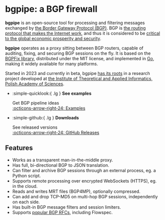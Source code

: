 # bgpipe: a BGP firewall

**bgpipe** is an open-source tool for processing and filtering messages exchanged by [the Border Gateway Protocol (BGP)](https://en.wikipedia.org/wiki/Border_Gateway_Protocol). BGP is [the routing protocol that makes the Internet work](https://learn.nsrc.org/bgp/bgp_intro), and thus it is considered to be [critical to the global economic prosperity and security](https://www.whitehouse.gov/wp-content/uploads/2024/09/Roadmap-to-Enhancing-Internet-Routing-Security.pdf).

**bgpipe** operates as a proxy sitting between BGP routers, capable of auditing, fixing, and securing BGP sessions on the fly.
It is based on the [BGPFix library](https://bgpfix.org/), distributed under the MIT license, and implemented in [Go](https://en.wikipedia.org/wiki/Go_(programming_language)), making it widely available for many platforms.

Started in 2023 and currently in beta, bgpipe [has its roots](https://dl.acm.org/doi/10.1145/3634737.3657000) in a research project developed at [the Institute of Theoretical and Applied Informatics, Polish Academy of Sciences](https://www.iitis.pl/en).

<div class="grid cards" markdown>

-   :simple-quicklook:{ .lg } __See examples__

    Get BGP pipeline ideas<br>
    [:octicons-arrow-right-24: Examples](examples.md)

<!---   :material-book:{ .lg } __Read the docs__

    Learn how bgpipe works and how to use it<br>
    [:octicons-arrow-right-24: Introduction](intro.md)//-->

-   :simple-github:{ .lg } __Downloads__

    See released versions<br>
    [:octicons-arrow-right-24: GitHub Releases](https://github.com/bgpfix/bgpipe)

</div>

## Features

- Works as a transparent man-in-the-middle proxy.
- Has full, bi-directional BGP to JSON translation.
- Can filter and archive BGP sessions through an external process, eg. a Python script.
- Supports remote processing over encrypted WebSockets (HTTPS), eg. in the cloud.
- Reads and writes MRT files (BGP4MP), optionally compressed.
- Can add and drop TCP-MD5 on multi-hop BGP sessions, independently on each side.
- Has built-in BGP message filters and session limiters.
- Supports [popular BGP RFCs](https://github.com/bgpfix/bgpfix/#bgp-features), including Flowspec.
